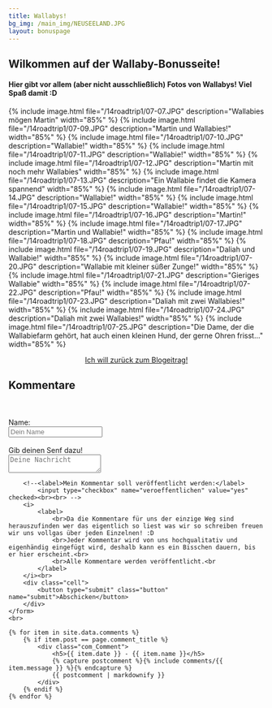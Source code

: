 ```yaml
---
title: Wallabys!
bg_img: /main_img/NEUSEELAND.JPG
layout: bonuspage
---
```


## Wilkommen auf der Wallaby-Bonusseite!

#### Hier gibt vor allem (aber nicht ausschließlich) Fotos von Wallabys! Viel Spaß damit :D

{% include image.html file="/14roadtrip1/07-07.JPG" description="Wallabies mögen Martin" width="85%" %}
{% include image.html file="/14roadtrip1/07-09.JPG" description="Martin und Wallabies!" width="85%" %}
{% include image.html file="/14roadtrip1/07-10.JPG" description="Wallabie!" width="85%" %}
{% include image.html file="/14roadtrip1/07-11.JPG" description="Wallabie!" width="85%" %}
{% include image.html file="/14roadtrip1/07-12.JPG" description="Martin mit noch mehr Wallabies" width="85%" %}
{% include image.html file="/14roadtrip1/07-13.JPG" description="Ein Wallabie findet die Kamera spannend" width="85%" %}
{% include image.html file="/14roadtrip1/07-14.JPG" description="Wallabie!" width="85%" %}
{% include image.html file="/14roadtrip1/07-15.JPG" description="Wallabie!" width="85%" %}
{% include image.html file="/14roadtrip1/07-16.JPG" description="Martin!" width="85%" %}
{% include image.html file="/14roadtrip1/07-17.JPG" description="Martin und Wallabie!" width="85%" %}
{% include image.html file="/14roadtrip1/07-18.JPG" description="Pfau!" width="85%" %}
{% include image.html file="/14roadtrip1/07-19.JPG" description="Daliah und Wallabie!" width="85%" %}
{% include image.html file="/14roadtrip1/07-20.JPG" description="Wallabie mit kleiner süßer Zunge!" width="85%" %}
{% include image.html file="/14roadtrip1/07-21.JPG" description="Gieriges Wallabie" width="85%" %}
{% include image.html file="/14roadtrip1/07-22.JPG" description="Pfau!" width="85%" %}
{% include image.html file="/14roadtrip1/07-23.JPG" description="Daliah mit zwei Wallabies!" width="85%" %}
{% include image.html file="/14roadtrip1/07-24.JPG" description="Daliah mit zwei Wallabies!" width="85%" %}
{% include image.html file="/14roadtrip1/07-25.JPG" description="Die Dame, der die Wallabiefarm gehört, hat auch einen kleinen Hund, der gerne Ohren frisst..." width="85%" %}

<div class="textbox1">
    <center>
        <a href="/2023/02/14/roadtrip.html">Ich will zurück zum Blogeitrag!</a>
    </center>
</div><div class="com_Section">
    <form id="postCommentFormNetlify" method="POST" netlify-honeypot="bot-field" data-netlify="true" accept-charset="utf-8">
        <h2>Kommentare</h2>
        <input type="hidden" name="subject" value="Blog Kommentar" /><br><br>
        <input type="hidden" name="blogpost" value="{{ page.title }}" />
        <label>Name:<br><input type="text" name="name" placeholder="Dein Name" required></label><br><br>
        <label>Gib deinen Senf dazu!<br><textarea name="message" placeholder="Deine Nachricht"></textarea></label><br>

        <!--<label>Mein Kommentar soll veröffentlicht werden:</label>
            <input type="checkbox" name="veroeffentlichen" value="yes" checked><br><br> -->
        <i>
            <label>
                <br>Da die Kommentare für uns der einzige Weg sind herauszufinden wer das eigentlich so liest was wir so schreiben freuen wir uns vollgas über jeden Einzelnen! :D
                <br>Jeder Kommentar wird von uns hochqualitativ und eigenhändig eingefügt wird, deshalb kann es ein Bisschen dauern, bis er hier erscheint.<br>
                <br>Alle Kommentare werden veröffentlicht.<br
            </label>
        </i><br>
        <div class="cell">
            <button type="submit" class="button" name="submit">Abschicken</button>
        </div> 
    </form>
    <br>
    
    {% for item in site.data.comments %}
        {% if item.post == page.comment_title %}
            <div class="com_Comment">
                <h5>{{ item.date }} - {{ item.name }}</h5>
                {% capture postcomment %}{% include comments/{{ item.message }} %}{% endcapture %}
                {{ postcomment | markdownify }}
            </div>
        {% endif %}
    {% endfor %}
</div>